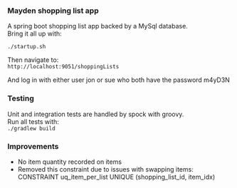 ### Mayden shopping list app

A spring boot shopping list app backed by a MySql database.\
Bring it all up with:

`./startup.sh`

Then navigate to:\
`http://localhost:9051/shoppingLists`

And log in with either user jon or sue who both have the password m4yD3N

### Testing
Unit and integration tests are handled by spock with groovy.\
Run all tests with:\
`./gradlew build`

### Improvements

* No item quantity recorded on items
* Removed this constraint due to issues with swapping items: CONSTRAINT uq_item_per_list UNIQUE (shopping_list_id, item_idx)